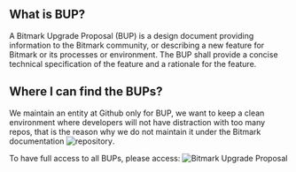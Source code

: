 ## What is BUP?
A Bitmark Upgrade Proposal (BUP) is a design document providing
information to the Bitmark community, or describing a new feature for
Bitmark or its processes or environment. The BUP shall provide a
concise technical specification of the feature and a rationale for the
feature.

## Where I can find the BUPs?
We maintain an entity at Github only for BUP, we want to keep a clean 
environment where developers will not have distraction with too many 
repos, that is the reason why we do not maintain it under the 
Bitmark documentation ![repository](https://github.com/bitmark-inc/docs).

To have full access to all BUPs, please access: ![Bitmark Upgrade Proposal](https://github.com/bitmark-inc/docs)

